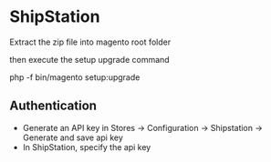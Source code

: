 # ShipStation

Extract the zip file into magento root folder

then execute the setup upgrade command      

php -f bin/magento setup:upgrade    

## Authentication

- Generate an API key in Stores -> Configuration -> Shipstation -> 
Generate and save api key
- In ShipStation, specify the api key

